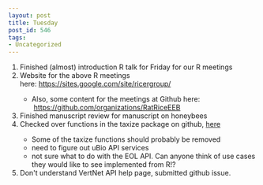 ```yaml
---
layout: post
title: Tuesday
post_id: 546
tags: 
- Uncategorized
---
```


<ol>
	<li>Finished (almost) introduction R talk for Friday for our R meetings</li>
	<li>Website for the above R meetings here: <a href="https://sites.google.com/site/ricergroup/" target="_blank">https://sites.google.com/site/ricergroup/</a></li>
<ul>
	<li>Also, some content for the meetings at Github here:  <a href="https://github.com/organizations/RatRiceEEB" target="_blank">https://github.com/organizations/RatRiceEEB</a></li>
</ul>
	<li>Finished manuscript review for manuscript on honeybees</li>
	<li>Checked over functions in the taxize package on github, <a href="https://github.com/sckott/taxize_" target="_blank">here</a></li>
<ul>
	<li>Some of the taxize functions should probably be removed</li>
	<li>need to figure out uBio API services</li>
	<li>not sure what to do with the EOL API. Can anyone think of use cases they would like to see implemented from R!?</li>
</ul>
	<li>Don't understand VertNet API help page, submitted github issue.</li>
</ol>